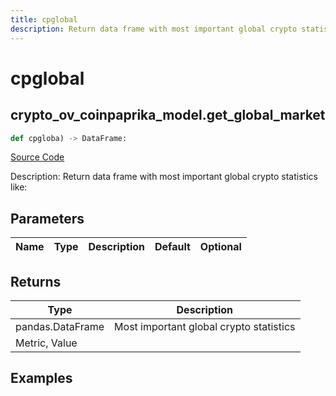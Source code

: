 ```yaml
---
title: cpglobal
description: Return data frame with most important global crypto statistics like:
---
```

# cpglobal

## crypto_ov_coinpaprika_model.get_global_market

```python
def cpgloba) -> DataFrame:
```
[Source Code](https://github.com/OpenBB-finance/OpenBBTerminal/tree/main/openbb_terminal/cryptocurrency/overview/coinpaprika_model.py#L71)

Description: Return data frame with most important global crypto statistics like:

## Parameters

| Name | Type | Description | Default | Optional |
| ---- | ---- | ----------- | ------- | -------- |

## Returns

| Type | Description |
| ---- | ----------- |
| pandas.DataFrame | Most important global crypto statistics
Metric, Value |

## Examples

